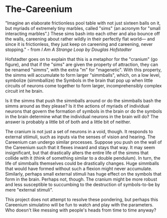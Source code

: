 # The-Careenium
"Imagine an elaborate frictionless pool table with not just sixteen balls on it, but myriads of extremely tiny marbles, called "sims" (an acronym for "small interacting marbles".) These sims bash into each other and also bounce off the walls, careening about rather wildly in their perfectly flat world— and since it is frictionless, they just keep on careening and careening, never stopping." - from *I Am A Strange Loop by Douglas Hofstadter*

Hofstadter goes on to explain that this is a metaphor for the "cranium" (go figure), and that if the "sims" are given the property of attraction, they can be renamed "simms", with the extra "m" for "magenetic". With this property, the simms will accumulate to form larger "simmballs", which, on a low level, symbolize (simmballize) the Symbols in the brain that pop up when little circuits of neurons come together to form larger, incomprehensibly complex circuit int he brain. 

Is it the simms that push the simmballs around or do the simmballs bash the simms around as they please? Is it the actions of myriads of individual neurons that govern the formation of symbols in the brain or do the symbols in the brain determine what the individual neurons in the brain will do? The answer is probably a little bit of both and a little bit of neither. 

The cranium is not just a set of neurons in a void, though. It responds to external stiimuli, such as inputs via the senses of vision and hearing. The Careenium can undergo similar processes. Suppose you push on the wall of the Careenium such that it flexes inward and stays that way. It may seem insignificant, but that drastically alters the entire life of the simms that collide with it (think of something similar to a double pendulum). In turn, the life of simmballs themselves could be drastically changes. Huge simmballs that would have formed without such a flexion might never accumulate. Similarly, perhaps small external stimuli has huge effect on the symbols that form in the brain. Perhaps not, though. The cranium might be more robust and less susceptible to succumbing to the destruction of symbols-to-be by mere "external stimuli". 

This project does not attempt to resolve these pondering, but perhaps this Careenium simulatino will be fun to watch and play with the parameters. Who doesn't like messing with people's heads from time to time anyway?
